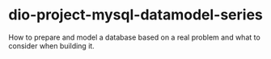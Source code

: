 # dio-project-mysql-datamodel-series
How to prepare and model a database based on a real problem and what to consider when building it.

